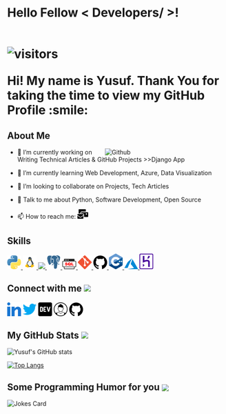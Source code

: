 
<div align="center">
</div>

<h1> Hello Fellow < Developers/ >!


  <br /> ![visitors](https://visitor-badge.glitch.me/badge?page_id=yusufadell.yusufadell)
</p>
<div size='20px'> Hi! My name is Yusuf. Thank You for taking the time to view my GitHub Profile :smile:
</div>

<h2> About Me</h2>

<img width="55%" align="right" alt="Github" src="https://github.githubassets.com/images/modules/notifications/inbox-zero-dark.svg" />


- 🔭 I’m currently working on Writing Technical Articles & GitHub Projects >>Django App

- 🌱 I’m currently learning Web Development, Azure, Data Visualization

- 👯 I’m looking to collaborate on Projects, Tech Articles

- 💬 Talk to me about Python, Software Development, Open Source

- :mailbox: How to reach me: <a href="mailto:youseefadel777@gmail.com" title="Gmail"> <img src="./icons/mail.svg" alt="youseefadel777@gmail.com" width="25px"></a>

<h2> Skills </h2>
<a href= https://github.com/yusufadell?tab=repositories&q=&type=&language=python&sort= > <img width ='32px' src ='./icons/python.svg'> </a>
<a href= https://github.com/yusufadell?tab=repositories&q=&type=&language=linux&sort= > <img width ='32px' src ='./icons/linux.svg'> </a>
<a href= https://github.com/yusufadell?tab=repositories&q=&type=&language=django&sort= > <img width ='32px' src ='./icons/django.svg'> </a>
<a href= https://github.com/yusufadell?tab=repositories&q=&type=&language=postgresql&sort= > <img width ='32px' src ='./icons/postgresql.svg'> </a>
<a href= https://github.com/yusufadell?tab=repositories&q=&type=&language=sqlite&sort= > <img width ='32px' src ='./icons/sql.svg'> </a>
<a href= https://github.com/yusufadell?tab=repositories&q=&type=&language=git&sort= > <img width ='32px' src ='icons/git.svg'> </a>
<a href= https://github.com/yusufadell?tab=repositories&q=&type=&language=github&sort= > <img width ='32px' src ='./icons/github.svg'> </a>
<a href= https://github.com/yusufadell?tab=repositories&q=&type=&language=cpp&sort= > <img width ='32px' src ='./icons/cpp.svg'> </a>
<a href= https://github.com/yusufadell?tab=repositories&q=&type=&language=azure&sort= > <img width ='32px' src ='./icons/azure.svg'> </a>
<a href= https://github.com/yusufadell?tab=repositories&q=&type=&language=heroku&sort= > <img width ='32px' src ='./icons/heroku.svg'> </a>


<h2> Connect with me <img src='https://raw.githubusercontent.com/ShahriarShafin/ShahriarShafin/main/Assets/handshake.gif' width="100px"> </h2>
<a href = 'https://www.linkedin.com/in/yusufadel'> <img width = '32px' align= 'center' src="./icons/linked-in-alt.svg"/></a>
<a href = 'https://www.twitter.com/WHYUSUF_'> <img width = '32px' align= 'center' src="./icons/twitter.svg"/></a>
<a href = 'https://dev.to/yusufadel'> <img width = '32px' align= 'center' src="./icons/dev.svg"/></a>
<a href = 'https://yusufadell.github.io'> <img width = '32px' align= 'center' src="./icons/portfolio.svg"/></a>
<a href = 'https://www.github.com/yusufadell'> <img width = '32px' align= 'center' src='./icons/github.svg'/></a>



<h2> My GitHub Stats <img src='https://media1.giphy.com/media/du3J3cXyzhj75IOgvA/giphy.gif?cid=ecf05e47x2g034i9pzwtzzsd3xgg2w9nr94t4tflbbgo3008&rid=giphy.gif' width='32px'> </h2>

![Yusuf's GitHub stats](https://github-readme-stats.vercel.app/api?username=yusufadell&hide=contribs&show_icons=true&theme=radical)

[![Top Langs](https://github-readme-stats.vercel.app/api/top-langs/?username=yusufadell&layout=compact&theme=radical)](https://github.com/anuraghazra/github-readme-stats)




<h2> Some Programming Humor for you <img align ='center' src='https://media2.giphy.com/media/UQDSBzfyiBKvgFcSTw/giphy.gif?cid=ecf05e47p3cd513axbek3f56ti3jzizq8hincw20jauyyfyw&rid=giphy.gif' width = '32px'></h2>

![Jokes Card](https://readme-jokes.vercel.app/api?theme=radical)


<br>

